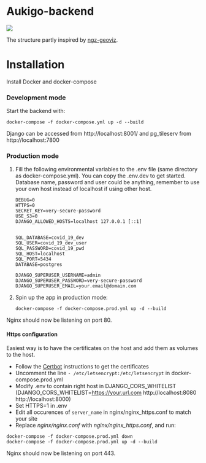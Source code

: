 Aukigo-backend
===================
![](https://github.com/GispoCoding/aukigo-backend/workflows/Tests/badge.svg)

The structure partly inspired by [ngz-geoviz](https://github.com/GispoCoding/ngz-geoviz/tree/master/ngz-geoviz).

# Installation

Install Docker and docker-compose

### Development mode

Start the backend with:

```shell script
docker-compose -f docker-compose.yml up -d --build
``` 

Django can be accessed from http://localhost:8001/ and pg_tileserv from http://localhost:7800


### Production mode
1. Fill the following environmental variables to the .env file (same directory as docker-compose.yml).
You can copy the .env.dev to get started. 
Database name, password and user could be anything, remember to use your own 
host instead of localhost if using other host.

    ```shell script
    DEBUG=0
    HTTPS=0
    SECRET_KEY=very-secure-password
    USE_S3=0 
    DJANGO_ALLOWED_HOSTS=localhost 127.0.0.1 [::1]
   
       
    SQL_DATABASE=covid_19_dev
    SQL_USER=covid_19_dev_user
    SQL_PASSWORD=covid_19_pwd
    SQL_HOST=localhost
    SQL_PORT=5434
    DATABASE=postgres
    
    DJANGO_SUPERUSER_USERNAME=admin
    DJANGO_SUPERUSER_PASSWORD=very-secure-password
    DJANGO_SUPERUSER_EMAIL=your.email@domain.com
    ```

2. Spin up the app in production mode:

    ```shell script
    docker-compose -f docker-compose.prod.yml up -d --build
    ```

Nginx should now be listening on port 80.

#### Https configuration
Easiest way is to have the certificates on the host and add them as volumes to the host.
* Follow the [Certbot](https://certbot.eff.org/lets-encrypt/ubuntubionic-nginx) instructions to get the certificates
* Uncomment the line `- /etc/letsencrypt:/etc/letsencrypt` in docker-compose.prod.yml
* Modify .env to contain right host in DJANGO_CORS_WHITELIST (DJANGO_CORS_WHITELIST=https://your.url.com http://localhost:8080 http://localhost:8000)
* Set HTTPS=1 in .env 
* Edit all occurences of `server_name` in nginx/nginx_https.conf to match your site
* Replace *nginx/nginx.conf* with *nginx/nginx_https.conf*, and run:

```shell script
docker-compose -f docker-compose.prod.yml down
docker-compose -f docker-compose.prod.yml up -d --build
```

Nginx should now be listening on port 443.
